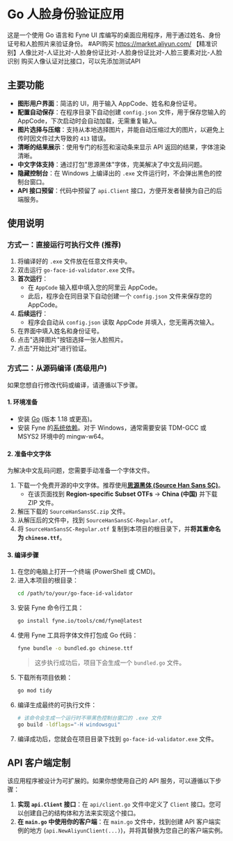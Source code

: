 # Go 人脸身份验证应用
这是一个使用 Go 语言和 Fyne UI 库编写的桌面应用程序，用于通过姓名、身份证号和人脸照片来验证身份。
#API购买
https://market.aliyun.com/
【精准识别】人像比对-人证比对-人脸身份证比对-人脸身份证比对-人脸三要素对比-人脸识别
购买人像认证对比接口，可以先添加测试API

## 主要功能

-   **图形用户界面**：简洁的 UI，用于输入 AppCode、姓名和身份证号。
-   **配置自动保存**：在程序目录下自动创建 `config.json` 文件，用于保存您输入的 AppCode，下次启动时会自动加载，无需重复输入。
-   **图片选择与压缩**：支持从本地选择图片，并能自动压缩过大的图片，以避免上传时因文件过大导致的 `413` 错误。
-   **清晰的结果展示**：使用专门的标签和滚动条来显示 API 返回的结果，字体渲染清晰。
-   **中文字体支持**：通过打包"思源黑体"字体，完美解决了中文乱码问题。
-   **隐藏控制台**：在 Windows 上编译出的 `.exe` 文件运行时，不会弹出黑色的控制台窗口。
-   **API 接口预留**：代码中预留了 `api.Client` 接口，方便开发者替换为自己的后端服务。

## 使用说明

### 方式一：直接运行可执行文件 (推荐)

1.  将编译好的 `.exe` 文件放在任意文件夹中。
2.  双击运行 `go-face-id-validator.exe` 文件。
3.  **首次运行**：
    -   在 `AppCode` 输入框中填入您的阿里云 AppCode。
    -   此后，程序会在同目录下自动创建一个 `config.json` 文件来保存您的 AppCode。
4.  **后续运行**：
    -   程序会自动从 `config.json` 读取 AppCode 并填入，您无需再次输入。
5.  在界面中填入姓名和身份证号。
6.  点击"选择图片"按钮选择一张人脸照片。
7.  点击"开始比对"进行验证。

### 方式二：从源码编译 (高级用户)

如果您想自行修改代码或编译，请遵循以下步骤。

#### 1. 环境准备

-   安装 [Go](https://golang.org/doc/install) (版本 1.18 或更高)。
-   安装 Fyne 的[系统依赖](https://developer.fyne.io/started/#prerequisites)。对于 Windows，通常需要安装 TDM-GCC 或 MSYS2 环境中的 mingw-w64。

#### 2. 准备中文字体

为解决中文乱码问题，您需要手动准备一个字体文件。

1.  下载一个免费开源的中文字体。推荐使用[**思源黑体 (Source Han Sans SC)**](https://github.com/adobe-fonts/source-han-sans/tree/release)。
    -   在该页面找到 **Region-specific Subset OTFs** -> **China (中国)** 并下载 ZIP 文件。
2.  解压下载的 `SourceHanSansSC.zip` 文件。
3.  从解压后的文件中，找到 `SourceHanSansSC-Regular.otf`。
4.  将 `SourceHanSansSC-Regular.otf` 复制到本项目的根目录下，并**将其重命名为 `chinese.ttf`**。

#### 3. 编译步骤

1.  在您的电脑上打开一个终端 (PowerShell 或 CMD)。
2.  进入本项目的根目录：
    ```sh
    cd /path/to/your/go-face-id-validator
    ```
3.  安装 Fyne 命令行工具：
    ```sh
    go install fyne.io/tools/cmd/fyne@latest
    ```
4.  使用 Fyne 工具将字体文件打包成 Go 代码：
    ```sh
    fyne bundle -o bundled.go chinese.ttf
    ```
    > 这步执行成功后，项目下会生成一个 `bundled.go` 文件。
5.  下载所有项目依赖：
    ```sh
    go mod tidy
    ```
6.  编译生成最终的可执行文件：
    ```sh
    # 该命令会生成一个运行时不带黑色控制台窗口的 .exe 文件
    go build -ldflags="-H windowsgui"
    ```
7.  编译成功后，您就会在项目目录下找到 `go-face-id-validator.exe` 文件。

## API 客户端定制

该应用程序被设计为可扩展的。如果你想使用自己的 API 服务，可以遵循以下步骤：

1.  **实现 `api.Client` 接口**：在 `api/client.go` 文件中定义了 `Client` 接口。您可以创建自己的结构体和方法来实现这个接口。
2.  **在 `main.go` 中使用你的客户端**：在 `main.go` 文件中，找到创建 API 客户端实例的地方 (`api.NewAliyunClient(...)`)，并将其替换为您自己的客户端实例。 
